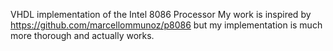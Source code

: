 VHDL implementation of the Intel 8086 Processor
My work is inspired by https://github.com/marcellommunoz/p8086 but my implementation is 
much more thorough and actually works.
